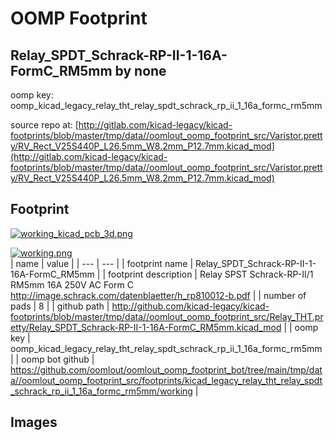 # OOMP Footprint  
## Relay_SPDT_Schrack-RP-II-1-16A-FormC_RM5mm  by none  
  
oomp key: oomp_kicad_legacy_relay_tht_relay_spdt_schrack_rp_ii_1_16a_formc_rm5mm  
  
source repo at: [http://gitlab.com/kicad-legacy/kicad-footprints/blob/master/tmp/data//oomlout_oomp_footprint_src/Varistor.pretty/RV_Rect_V25S440P_L26.5mm_W8.2mm_P12.7mm.kicad_mod](http://gitlab.com/kicad-legacy/kicad-footprints/blob/master/tmp/data//oomlout_oomp_footprint_src/Varistor.pretty/RV_Rect_V25S440P_L26.5mm_W8.2mm_P12.7mm.kicad_mod)  
## Footprint  
  
[![working_kicad_pcb_3d.png](working_kicad_pcb_3d_600.png)](working_kicad_pcb_3d.png)  
  
[![working.png](working_600.png)](working.png)  
| name | value | 
| --- | --- | 
| footprint name | Relay_SPDT_Schrack-RP-II-1-16A-FormC_RM5mm | 
| footprint description | Relay SPST Schrack-RP-II/1 RM5mm 16A 250V AC Form C http://image.schrack.com/datenblaetter/h_rp810012-b.pdf | 
| number of pads | 8 | 
| github path | http://github.com/kicad-legacy/kicad-footprints/blob/master/tmp/data//oomlout_oomp_footprint_src/Relay_THT.pretty/Relay_SPDT_Schrack-RP-II-1-16A-FormC_RM5mm.kicad_mod | 
| oomp key | oomp_kicad_legacy_relay_tht_relay_spdt_schrack_rp_ii_1_16a_formc_rm5mm | 
| oomp bot github | https://github.com/oomlout/oomlout_oomp_footprint_bot/tree/main/tmp/data//oomlout_oomp_footprint_src/footprints/kicad_legacy_relay_tht_relay_spdt_schrack_rp_ii_1_16a_formc_rm5mm/working | 
## Images  
